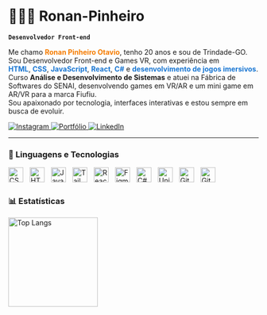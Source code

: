 # 👨🏼‍💻 Ronan-Pinheiro

**`Desenvolvedor Front-end`**

Me chamo <span style="color:#f57c00"><strong>Ronan Pinheiro Otavio</strong></span>, tenho 20 anos e sou de Trindade-GO.  
Sou Desenvolvedor Front-end e Games VR, com experiência em  
<span style="color:#1976d2"><strong>HTML</strong></span>, <span style="color:#1976d2"><strong>CSS</strong></span>, <span style="color:#1976d2"><strong>JavaScript</strong></span>, <span style="color:#1976d2"><strong>React</strong></span>, <span style="color:#1976d2"><strong>C#</strong></span> e <span style="color:#1976d2"><strong>desenvolvimento de jogos imersivos</strong></span>.  
Curso <strong>Análise e Desenvolvimento de Sistemas</strong> e atuei na Fábrica de Softwares do SENAI, desenvolvendo games em VR/AR e um mini game em AR/VR para a marca Fiufiu.  
Sou apaixonado por tecnologia, interfaces interativas e estou sempre em busca de evoluir.

<p align="left">

  <a href="https://www.instagram.com/Ronan._.Pinheiro" target="_blank">
    <img 
      alt="Instagram" 
      title="Me acompanhe no Instagram" 
      src="https://img.shields.io/badge/Instagram-E4405F?style=for-the-badge&logo=instagram&logoColor=white"
    />
  </a>
  <a href="https://portfolio-ronan-pinheiro.vercel.app/" target="_blank">
    <img 
      alt="Portfólio" 
      title="Veja meu portfólio" 
      src="https://img.shields.io/badge/Portfólio-121212?style=for-the-badge&logo=vercel&logoColor=white"
    />
  </a>
    <a href="https://www.linkedin.com/in/ronan-pinheiro-ot%C3%A1vio-37173425b/" target="_blank">
    <img 
      alt="LinkedIn" 
      title="Conecte-se comigo no LinkedIn" 
      src="https://img.shields.io/badge/LinkedIn-0A66C2?style=for-the-badge&logo=linkedin&logoColor=white"
    />
  </a>
</p>

---

### 🤖 Linguagens e Tecnologias

<img 
    align="left" 
    alt="CSS" 
    title="CSS"
    width="30px" 
    style="padding-right: 10px;" 
    src="https://cdn.jsdelivr.net/gh/devicons/devicon@latest/icons/css3/css3-original.svg" 
/>
<img 
    align="left" 
    alt="HTML"
    title="HTML" 
    width="30px" 
    style="padding-right: 10px;" 
    src="https://cdn.jsdelivr.net/gh/devicons/devicon@latest/icons/html5/html5-original.svg" 
/>
<img 
    align="left" 
    alt="JavaScript" 
    title="JavaScript"
    width="30px" 
    style="padding-right: 10px;" 
    src="https://cdn.jsdelivr.net/gh/devicons/devicon@latest/icons/javascript/javascript-original.svg" 
/>

<!-- <img
    align="left"
    alt="TypeScript"
    title="TypeScript"
    width="30px"
    style="padding-right: 10px;"
    src="https://cdn.jsdelivr.net/gh/devicons/devicon@latest/icons/typescript/typescript-original.svg"
/> -->

<img 
    align="left" 
    alt="Tailwind" 
    title="Tailwind"
    width="30px" 
    style="padding-right: 10px;" 
    src="https://cdn.jsdelivr.net/gh/devicons/devicon@latest/icons/tailwindcss/tailwindcss-original.svg" 
/>
<img 
    align="left" 
    alt="React"
    title="React" 
    width="30px" 
    style="padding-right: 10px;" 
    src="https://cdn.jsdelivr.net/gh/devicons/devicon@latest/icons/react/react-original.svg" 
/>

<!-- <img
    align="left"
    alt="Next.js"
    title="Next.js"
    width="30px"
    style="padding-right: 10px;"
    src="https://cdn.jsdelivr.net/gh/devicons/devicon@latest/icons/nextjs/nextjs-original.svg"
/> -->

<!-- <img
    align="left"
    alt="Git"
    title="Git"
    width="30px"
    style="padding-right: 10px;"
    src="https://cdn.jsdelivr.net/gh/devicons/devicon@latest/icons/git/git-original.svg"
/> -->

<img 
    align="left" 
    alt="Figma"
    title="Figma" 
    width="30px" 
    style="padding-right: 10px;" 
    src="https://cdn.jsdelivr.net/gh/devicons/devicon@latest/icons/figma/figma-original.svg" 
/>
<img 
    align="left" 
    alt="C#"
    title="C#" 
    width="30px" 
    style="padding-right: 10px;" 
    src="https://cdn.jsdelivr.net/gh/devicons/devicon@latest/icons/csharp/csharp-original.svg" 
/>
<img 
    align="left" 
    alt="Unity"
    title="Unity" 
    width="30px" 
    style="padding-right: 10px;" 
    src="https://cdn.jsdelivr.net/gh/devicons/devicon@latest/icons/unity/unity-original.svg" 
/>
<img 
    align="left" 
    alt="Git" 
    title="Git" 
    width="30px" 
    style="padding-right: 10px;" 
    src="https://cdn.jsdelivr.net/gh/devicons/devicon@latest/icons/git/git-original.svg" 
/>
<img 
    align="left" 
    alt="GitHub" 
    title="GitHub" 
    width="30px" 
    style="padding-right: 10px;" 
    src="https://cdn.jsdelivr.net/gh/devicons/devicon@latest/icons/github/github-original.svg" 
/>

<br/>
<br/>

### 📊 Estatísticas

<p>
<!-- > <img 
  align="left" 
  alt="GitHub Stats" 
  height="180" 
  src="https://github-readme-stats.vercel.app/api?username=Ronan-Pinheiro&show_icons=true&theme=dark&include_all_commits=true&locale=pt-br" 
/> -->
<img 
  align="left" 
  alt="Top Langs" 
  height="180" 
  src="https://github-readme-stats.vercel.app/api/top-langs/?username=Ronan-Pinheiro&theme=dark&layout=compact&custom_title=Tecnologias&langs_count=9" 
/>
<br clear="both" />

</p>
